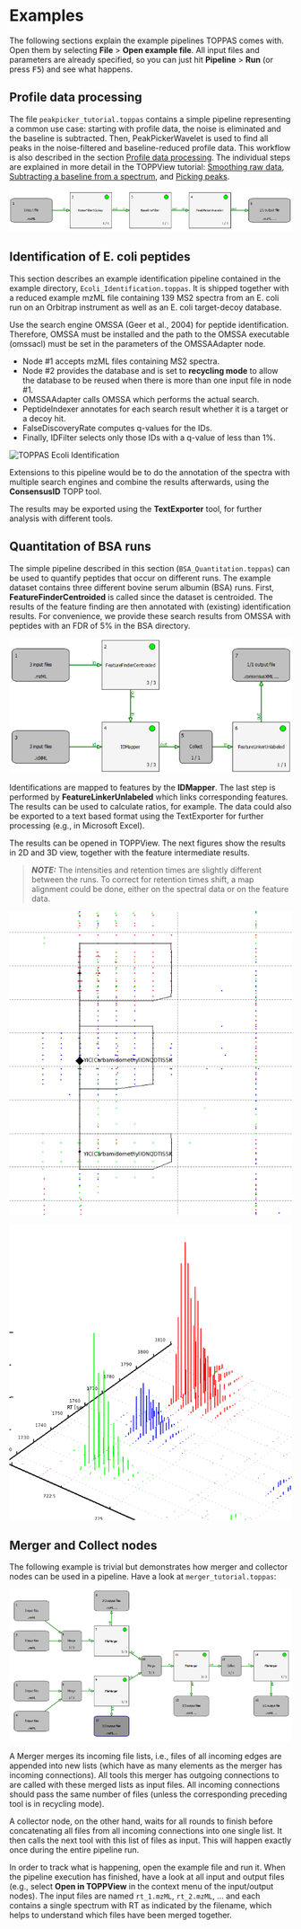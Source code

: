Examples
========

The following sections explain the example pipelines TOPPAS comes with. Open them by selecting **File** > **Open example file**.
All input files and parameters are already specified, so you can just hit **Pipeline** > **Run** (or press <kbd>F5</kbd>) and see what happens.

## Profile data processing

The file `peakpicker_tutorial.toppas` contains  a simple pipeline representing a common use case: starting with profile
data, the noise is eliminated and the baseline is subtracted. Then, PeakPickerWavelet is used to find all peaks in the
noise-filtered and baseline-reduced profile data. This workflow is also described in the section
[Profile data processing](../TOPP/profile-data-processing.md). The individual steps are explained in more detail in the
TOPPView tutorial: [Smoothing raw data](../TOPP/smoothing-raw-data.md), [Subtracting a baseline from a spectrum](../TOPP/subtracting-a-baseline-from-a-spectrum.md), and [Picking peaks](../TOPP/picking-peaks.md).

![TOPPAS Example Profile Data Processing](../../images/tutorials/toppas/TOPPAS_example_profile_data_processing.png)

## Identification of E. coli peptides

This section describes an example identification pipeline contained in the example directory, `Ecoli_Identification.toppas`.
It is shipped together with a reduced example mzML file containing 139 MS2 spectra from an E. coli run on an Orbitrap
instrument as well as an E. coli target-decoy database.

Use the search engine OMSSA (Geer et al., 2004) for peptide identification. Therefore, OMSSA must be installed and the
path to the OMSSA executable (omssacl) must be set in the parameters of the OMSSAAdapter node.

- Node #1 accepts mzML files containing MS2 spectra.
- Node #2 provides the database and is set to **recycling mode** to allow the database to be reused when there is more
  than one input file in node #1.
- OMSSAAdapter calls OMSSA which performs the actual search.
- PeptideIndexer annotates for each search result whether it is a target or a decoy hit.
- FalseDiscoveryRate computes q-values for the IDs.
- Finally, IDFilter selects only those IDs with a q-value of less than 1%.

![TOPPAS Ecoli Identification](../../images/tutorials/toppas/TOPPAS_Ecoli_Identification.png)

Extensions to this pipeline would be to do the annotation of the spectra with multiple search engines and combine the
results afterwards, using the **ConsensusID** TOPP tool.

The results may be exported using the **TextExporter** tool, for further analysis with different tools.

## Quantitation of BSA runs

The simple pipeline described in this section (`BSA_Quantitation.toppas`) can be used to quantify peptides that occur
on different runs. The example dataset contains three different bovine serum albumin (BSA) runs. First, **FeatureFinderCentroided** is called since the dataset is centroided. The results of the feature finding are then annotated with (existing) identification results. For convenience, we provide these search results from OMSSA with peptides with an FDR of 5% in the BSA directory.

![TOPPAS BSA Quantitation](../../images/tutorials/toppas/TOPPAS_BSA_Quantitation.png)

Identifications are mapped to features by the **IDMapper**. The last step is performed by **FeatureLinkerUnlabeled** which links
corresponding features. The results can be used to calculate ratios, for example. The data could also be exported to a
text based format using the TextExporter for further processing (e.g., in Microsoft Excel).

The results can be opened in TOPPView. The next figures show the results in 2D and 3D view, together with the feature
intermediate results.

> **_NOTE:_** The intensities and retention times are slightly different between the runs. To correct for retention
times shift, a map alignment could be done, either on the spectral data or on the feature data.

![TOPPAS BSA Results 2D](../../images/tutorials/toppas/TOPPAS_BSA_results_2d.png)

![TOPPAS BSA Results 3D](../../images/tutorials/toppas/TOPPAS_BSA_results_3d.png)

## Merger and Collect nodes

The following example is trivial but demonstrates how merger and collector nodes can be used in a pipeline. Have a look
at `merger_tutorial.toppas`:

![TOPPAS Example Merger](../../images/tutorials/toppas/TOPPAS_example_merger.png)

A Merger merges its incoming file lists, i.e., files of all incoming edges are appended into new
lists (which have as many elements as the merger has incoming connections). All tools this merger has outgoing
connections to are called with these merged lists as input files. All incoming connections should pass the same number
of files (unless the corresponding preceding tool is in recycling mode).

A collector node, on the other hand, waits for all rounds to finish before concatenating all files from all incoming
connections into one single list. It then calls the next tool with this list of files as input. This will happen exactly
once during the entire pipeline run.

In order to track what is happening, open the example file and run it. When the pipeline execution has finished, have a
look at all input and output files (e.g., select **Open in TOPPView** in the context menu of the input/output nodes). The
input files are named `rt_1.mzML`, `rt_2.mzML`, ... and each contains a single spectrum with RT as indicated by the filename,
which helps to understand which files have been merged together.
